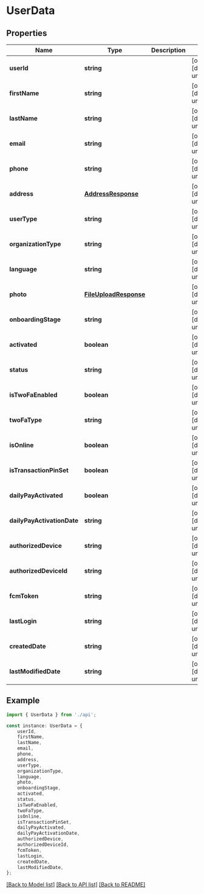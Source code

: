 # UserData


## Properties

Name | Type | Description | Notes
------------ | ------------- | ------------- | -------------
**userId** | **string** |  | [optional] [default to undefined]
**firstName** | **string** |  | [optional] [default to undefined]
**lastName** | **string** |  | [optional] [default to undefined]
**email** | **string** |  | [optional] [default to undefined]
**phone** | **string** |  | [optional] [default to undefined]
**address** | [**AddressResponse**](AddressResponse.md) |  | [optional] [default to undefined]
**userType** | **string** |  | [optional] [default to undefined]
**organizationType** | **string** |  | [optional] [default to undefined]
**language** | **string** |  | [optional] [default to undefined]
**photo** | [**FileUploadResponse**](FileUploadResponse.md) |  | [optional] [default to undefined]
**onboardingStage** | **string** |  | [optional] [default to undefined]
**activated** | **boolean** |  | [optional] [default to undefined]
**status** | **string** |  | [optional] [default to undefined]
**isTwoFaEnabled** | **boolean** |  | [optional] [default to undefined]
**twoFaType** | **string** |  | [optional] [default to undefined]
**isOnline** | **boolean** |  | [optional] [default to undefined]
**isTransactionPinSet** | **boolean** |  | [optional] [default to undefined]
**dailyPayActivated** | **boolean** |  | [optional] [default to undefined]
**dailyPayActivationDate** | **string** |  | [optional] [default to undefined]
**authorizedDevice** | **string** |  | [optional] [default to undefined]
**authorizedDeviceId** | **string** |  | [optional] [default to undefined]
**fcmToken** | **string** |  | [optional] [default to undefined]
**lastLogin** | **string** |  | [optional] [default to undefined]
**createdDate** | **string** |  | [optional] [default to undefined]
**lastModifiedDate** | **string** |  | [optional] [default to undefined]

## Example

```typescript
import { UserData } from './api';

const instance: UserData = {
    userId,
    firstName,
    lastName,
    email,
    phone,
    address,
    userType,
    organizationType,
    language,
    photo,
    onboardingStage,
    activated,
    status,
    isTwoFaEnabled,
    twoFaType,
    isOnline,
    isTransactionPinSet,
    dailyPayActivated,
    dailyPayActivationDate,
    authorizedDevice,
    authorizedDeviceId,
    fcmToken,
    lastLogin,
    createdDate,
    lastModifiedDate,
};
```

[[Back to Model list]](../README.md#documentation-for-models) [[Back to API list]](../README.md#documentation-for-api-endpoints) [[Back to README]](../README.md)
